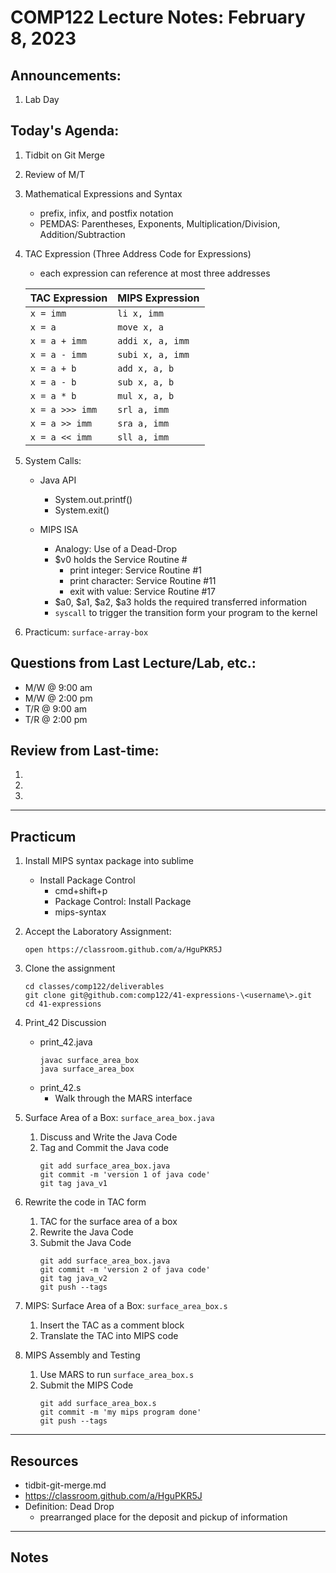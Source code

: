 # COMP122 Lecture Notes: February 8, 2023

## Announcements:
   1. Lab Day

## Today's Agenda:
   1. Tidbit on Git Merge
   1. Review of M/T
   1. Mathematical Expressions and Syntax
      - prefix, infix, and postfix notation
      - PEMDAS: Parentheses, Exponents, Multiplication/Division, Addition/Subtraction

   1. TAC Expression (Three Address Code for Expressions)
      - each expression can reference at most three addresses

      | TAC Expression                | MIPS Expression           |
      |-------------------------------|---------------------------|
      | `x = imm`                     | `li x, imm`               |
      | `x = a`                       | `move x, a`               |
      | `x = a + imm `                | `addi x, a, imm`          |
      | `x = a - imm `                | `subi x, a, imm`          |
      | `x = a + b`                   | `add x, a, b`             |
      | `x = a - b`                   | `sub x, a, b`             |
      | `x = a * b`                   | `mul x, a, b`             |
      | `x = a >>> imm`               | `srl a, imm`              |
      | `x = a >> imm`                | `sra a, imm`              |
      | `x = a << imm`                | `sll a, imm`              |

   1. System Calls:
      - Java API
        * System.out.printf()
        * System.exit()

      - MIPS ISA
        * Analogy: Use of a Dead-Drop
        * $v0 holds the Service Routine #
          * print integer:   Service Routine #1
          * print character: Service Routine #11
          * exit with value: Service Routine #17
        * $a0, $a1, $a2, $a3 holds the required transferred information
        * `syscall` to trigger the transition form your program to the kernel


   1. Practicum: `surface-array-box`

 

## Questions from Last Lecture/Lab, etc.:
   * M/W @ 9:00 am
   * M/W @ 2:00 pm
   * T/R @ 9:00 am
   * T/R @ 2:00 pm


## Review from Last-time:
   1. 
   1.
   1. 
      

---
## Practicum
  1. Install MIPS syntax package into sublime
     - Install Package Control
       * cmd+shift+p 
       * Package Control: Install Package 
       * mips-syntax

  1. Accept the Laboratory Assignment: 
     ```
     open https://classroom.github.com/a/HguPKR5J
     ```

  1. Clone the assignment
     ```
     cd classes/comp122/deliverables
     git clone git@github.com:comp122/41-expressions-\<username\>.git
     cd 41-expressions
     ```

  1. Print_42 Discussion
     - print_42.java
       ```
       javac surface_area_box
       java surface_area_box
       ```
     - print_42.s
       - Walk through the MARS interface


  1. Surface Area of a Box: `surface_area_box.java`
     1. Discuss and Write the Java Code
     1. Tag and Commit the Java code
        ```
        git add surface_area_box.java
        git commit -m 'version 1 of java code'
        git tag java_v1
        ```

  1. Rewrite the code in TAC form
     1. TAC for the surface area of a box
     1. Rewrite the Java Code
     1. Submit the Java Code
        ```
        git add surface_area_box.java
        git commit -m 'version 2 of java code'
        git tag java_v2
        git push --tags
        ```

  1. MIPS: Surface Area of a Box: `surface_area_box.s`
     1. Insert the TAC as a comment block
     1. Translate the TAC into MIPS code

  1. MIPS Assembly and Testing
     1. Use MARS to run `surface_area_box.s`
     1. Submit the MIPS Code
        ```
        git add surface_area_box.s
        git commit -m 'my mips program done'
        git push --tags
        ```

---
## Resources
   - tidbit-git-merge.md
   - https://classroom.github.com/a/HguPKR5J
   - Definition:  Dead Drop
     * prearranged place for the deposit and pickup of information 

---
## Notes
<!-- This section is for students to place their notes -->


